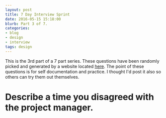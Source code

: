 ```yaml
---
layout: post
title: 7 Day Interview Sprint
date: 2016-05-15 15:18:00
blurb: Part 3 of 7.
categories:
- blog
- design
- interview
tags: design
---
```

This is the 3rd part of a 7 part series. These questions have been randomly picked and generated by a website located [here](). The point of these questions is for self documentation and practice. I thought I'd post it also so others can try them out themselves.

# Describe a time you disagreed with the project manager.
